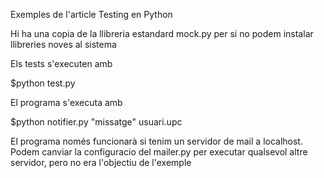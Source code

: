 Exemples de l'article Testing en Python

Hi ha una copia de la llibreria estandard mock.py per si no podem instalar llibreries noves al sistema

Els tests s'executen amb 

$python test.py

El programa s'executa amb

$python notifier.py "missatge" usuari.upc

El programa només funcionarà si tenim un servidor de mail a localhost. Podem canviar la configuracio del mailer.py per executar qualsevol altre servidor, pero no era l'objectiu de l'exemple
